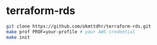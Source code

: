 
# terraform-rds

```bash
git clone https://github.com/okmttdhr/terraform-rds.git
make prof PROF=your-profile # your AWS credential
make init
```
